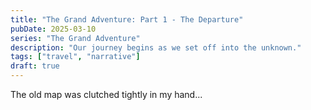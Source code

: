 ```yaml
---
title: "The Grand Adventure: Part 1 - The Departure"
pubDate: 2025-03-10
series: "The Grand Adventure"
description: "Our journey begins as we set off into the unknown."
tags: ["travel", "narrative"]
draft: true
---
```


The old map was clutched tightly in my hand...
